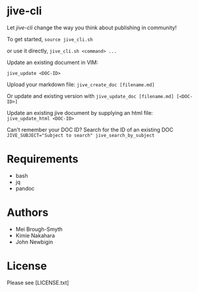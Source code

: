 # jive-cli

Let *jive-cli* change the way you think about publishing in community!

To get started, 
`source jive_cli.sh`

or use it directly,
`jive_cli.sh <command> ...`


Update an existing document in VIM:

`jive_update <DOC-ID>`

Upload your markdown file:
`jive_create_doc [filename.md]`

Or update and existing version with
`jive_update_doc [filename.md] [<DOC-ID>]`

Update an existing jive document by supplying an html file:
`jive_update_html <DOC-ID>`

Can't remember your DOC ID? Search for the ID of an existing DOC
`JIVE_SUBJECT="Subject to search" jive_search_by_subject`

# Requirements
* bash
* jq
* pandoc

# Authors
* Mei Brough-Smyth
* Kimie Nakahara
* John Newbigin

# License
Please see [LICENSE.txt]

